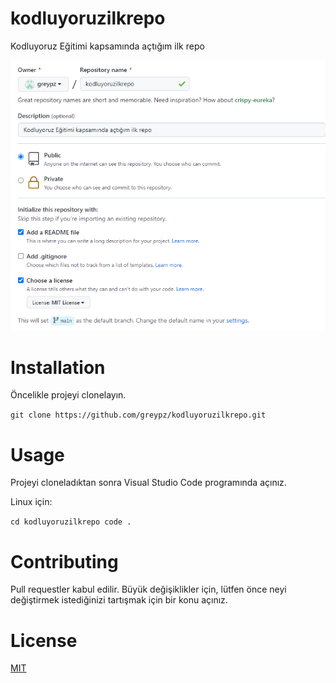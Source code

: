 # kodluyoruzilkrepo

Kodluyoruz Eğitimi kapsamında açtığım ilk repo

![projeresmi](https://github.com/greypz/kodluyoruzilkrepo/blob/main/kodluyoruz/kodluyoruz.png)

# Installation

Öncelikle projeyi clonelayın.

`git clone https://github.com/greypz/kodluyoruzilkrepo.git `

# Usage

Projeyi cloneladıktan sonra Visual Studio Code programında açınız.

Linux için:

`cd kodluyoruzilkrepo code . `

# Contributing

Pull requestler kabul edilir. Büyük değişiklikler için, lütfen önce neyi değiştirmek istediğinizi tartışmak için bir konu açınız.

# License

[MIT](https://choosealicense.com/licenses/mit/git)
